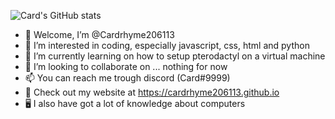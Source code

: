 ![Card's GitHub stats](https://github-readme-stats.vercel.app/api?username=cardrhyme206113&show_icons=true&theme=cobalt)

- 👋 Welcome, I’m @Cardrhyme206113
- 👀 I’m interested in coding, especially javascript, css, html and python
- 🌱 I’m currently learning on how to setup pterodactyl on a virtual machine
- 💞️ I’m looking to collaborate on ... nothing for now
- 📫 You can reach me trough discord (Card#9999)
- 💎 Check out my website at https://cardrhyme206113.github.io
- 🖥️ I also have got a lot of knowledge about computers

